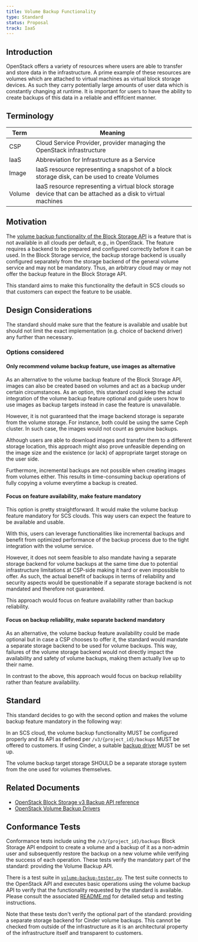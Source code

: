```yaml
---
title: Volume Backup Functionality
type: Standard
status: Proposal
track: IaaS
---
```


## Introduction

OpenStack offers a variety of resources where users are able to transfer and store data in the infrastructure.
A prime example of these resources are volumes which are attached to virtual machines as virtual block storage devices.
As such they carry potentially large amounts of user data which is constantly changing at runtime.
It is important for users to have the ability to create backups of this data in a reliable and effifcient manner.

## Terminology

| Term | Meaning |
|---|---|
| CSP | Cloud Service Provider, provider managing the OpenStack infrastructure |
| IaaS | Abbreviation for Infrastructure as a Service |
| Image | IaaS resource representing a snapshot of a block storage disk, can be used to create Volumes |
| Volume | IaaS resource representing a virtual block storage device that can be attached as a disk to virtual machines |

## Motivation

The [volume backup functionality of the Block Storage API](https://docs.openstack.org/cinder/latest/admin/volume-backups.html) is a feature that is not available in all clouds per default, e.g., in OpenStack.
The feature requires a backend to be prepared and configured correctly before it can be used.
In the Block Storage service, the backup storage backend is usually configured separately from the storage backend of the general volume service and may not be mandatory.
Thus, an arbitrary cloud may or may not offer the backup feature in the Block Storage API.

This standard aims to make this functionality the default in SCS clouds so that customers can expect the feature to be usable.

## Design Considerations

The standard should make sure that the feature is available and usable but should not limit the exact implementation (e.g. choice of backend driver) any further than necessary.

### Options considered

#### Only recommend volume backup feature, use images as alternative

As an alternative to the volume backup feature of the Block Storage API, images can also be created based on volumes and act as a backup under certain circumstances.
As an option, this standard could keep the actual integration of the volume backup feature optional and guide users how to use images as backup targets instead in case the feature is unavailable.

However, it is not guaranteed that the image backend storage is separate from the volume storage.
For instance, both could be using the same Ceph cluster.
In such case, the images would not count as genuine backups.

Although users are able to download images and transfer them to a different storage location, this approach might also prove unfeasible depending on the image size and the existence (or lack) of appropriate target storage on the user side.

Furthermore, incremental backups are not possible when creating images from volumes either.
This results in time-consuming backup operations of fully copying a volume everytime a backup is created.

#### Focus on feature availability, make feature mandatory

This option is pretty straightforward.
It would make the volume backup feature mandatory for SCS clouds.
This way users can expect the feature to be available and usable.

With this, users can leverage functionalities like incremental backups and benefit from optimized performance of the backup process due to the tight integration with the volume service.

However, it does not seem feasible to also mandate having a separate storage backend for volume backups at the same time due to potential infrastructure limitations at CSP-side making it hard or even impossible to offer.
As such, the actual benefit of backups in terms of reliability and security aspects would be questionable if a separate storage backend is not mandated and therefore not guaranteed.

This approach would focus on feature availability rather than backup reliability.

#### Focus on backup reliability, make separate backend mandatory

As an alternative, the volume backup feature availability could be made optional but in case a CSP chooses to offer it, the standard would mandate a separate storage backend to be used for volume backups.
This way, failures of the volume storage backend would not directly impact the availability and safety of volume backups, making them actually live up to their name.

In contrast to the above, this approach would focus on backup reliability rather than feature availability.

## Standard

This standard decides to go with the second option and makes the volume backup feature mandatory in the following way:

In an SCS cloud, the volume backup functionality MUST be configured properly and its API as defined per `/v3/{project_id}/backups` MUST be offered to customers.
If using Cinder, a suitable [backup driver](https://docs.openstack.org/cinder/latest/configuration/block-storage/backup-drivers.html) MUST be set up.

The volume backup target storage SHOULD be a separate storage system from the one used for volumes themselves.

## Related Documents

- [OpenStack Block Storage v3 Backup API reference](https://docs.openstack.org/api-ref/block-storage/v3/index.html#backups-backups)
- [OpenStack Volume Backup Drivers](https://docs.openstack.org/cinder/latest/configuration/block-storage/backup-drivers.html)

## Conformance Tests

Conformance tests include using the `/v3/{project_id}/backups` Block Storage API endpoint to create a volume and a backup of it as a non-admin user and subsequently restore the backup on a new volume while verifying the success of each operation.
These tests verify the mandatory part of the standard: providing the Volume Backup API.

There is a test suite in [`volume-backup-tester.py`](https://github.com/SovereignCloudStack/standards/blob/main/Tests/iaas/volume-backup/volume-backup-tester.py).
The test suite connects to the OpenStack API and executes basic operations using the volume backup API to verify that the functionality requested by the standard is available.
Please consult the associated [README.md](https://github.com/SovereignCloudStack/standards/blob/main/Tests/iaas/volume-backup/README.md) for detailed setup and testing instructions.

Note that these tests don't verify the optional part of the standard: providing a separate storage backend for Cinder volume backups.
This cannot be checked from outside of the infrastructure as it is an architectural property of the infrastructure itself and transparent to customers.
